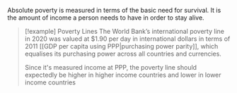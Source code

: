 Absolute poverty is measured in terms of the basic need for survival. It is the amount of income a person needs to have in order to stay alive.

> [!example] Poverty Lines
> The World Bank’s international poverty line in 2020 was valued at $1.90 per day in international dollars in terms of 2011 [[GDP per capita using PPP|purchasing power parity]], which equalises its purchasing power across all countries and currencies.
> 
> Since it's measured income at PPP, the poverty line should expectedly be higher in higher income countries and lower in lower income countries



